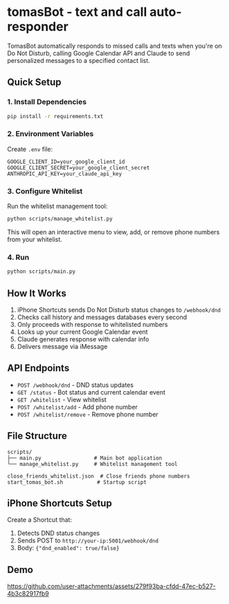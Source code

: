 # tomasBot - text and call auto-responder

TomasBot automatically responds to missed calls and texts when you're on Do Not Disturb, calling Google Calendar API and Claude to send personalized messages to a specified contact list.

## Quick Setup

### 1. Install Dependencies
```bash
pip install -r requirements.txt
```

### 2. Environment Variables
Create `.env` file:
```env
GOOGLE_CLIENT_ID=your_google_client_id
GOOGLE_CLIENT_SECRET=your_google_client_secret
ANTHROPIC_API_KEY=your_claude_api_key
```

### 3. Configure Whitelist
Run the whitelist management tool:
```bash
python scripts/manage_whitelist.py
```
This will open an interactive menu to view, add, or remove phone numbers from your whitelist.

### 4. Run
```bash
python scripts/main.py
```

## How It Works

1. iPhone Shortcuts sends Do Not Disturb status changes to `/webhook/dnd`
2. Checks call history and messages databases every second
3. Only proceeds with response to whitelisted numbers
4. Looks up your current Google Calendar event
5. Claude generates response with calendar info
6. Delivers message via iMessage

## API Endpoints

- `POST /webhook/dnd` - DND status updates
- `GET /status` - Bot status and current calendar event
- `GET /whitelist` - View whitelist
- `POST /whitelist/add` - Add phone number
- `POST /whitelist/remove` - Remove phone number

## File Structure

```
scripts/
├── main.py                 # Main bot application
└── manage_whitelist.py     # Whitelist management tool

close_friends_whitelist.json  # Close friends phone numbers
start_tomas_bot.sh           # Startup script
```

## iPhone Shortcuts Setup

Create a Shortcut that:
1. Detects DND status changes
2. Sends POST to `http://your-ip:5001/webhook/dnd`
3. Body: `{"dnd_enabled": true/false}`

## Demo

https://github.com/user-attachments/assets/279f93ba-cfdd-47ec-b527-4b3c82917fb9
